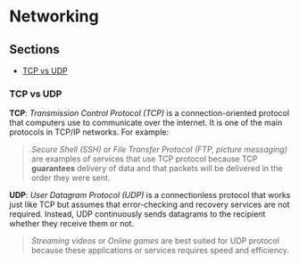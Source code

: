 # Networking

## Sections

* [TCP vs UDP](###tcp-vs-udp)


### TCP vs UDP

**TCP**: *Transmission Control Protocol (TCP)* is a connection-oriented protocol that computers use to communicate over the internet. It is one of the main protocols in TCP/IP networks. For example:
>*Secure Shell (SSH)* or *File Transfer Protocol (FTP, picture messaging)* are examples of services that use TCP protocol because TCP **guarantees** delivery of data and that packets will be delivered in the order they were sent.

**UDP**: *User Datagram Protocol (UDP)* is a connectionless protocol that works just like TCP but assumes that error-checking and recovery services are not required. Instead, UDP continuously sends datagrams to the recipient whether they receive them or not.
>*Streaming videos* or *Online games* are best suited for UDP protocol because these applications or services requires speed and efficiency.